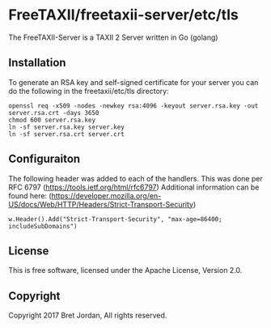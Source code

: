 # FreeTAXII/freetaxii-server/etc/tls #

The FreeTAXII-Server is a TAXII 2 Server written in Go (golang)


## Installation ##

To generate an RSA key and self-signed certificate for your server you can do the following in the freetaxii/etc/tls directory:

```
openssl req -x509 -nodes -newkey rsa:4096 -keyout server.rsa.key -out server.rsa.crt -days 3650
chmod 600 server.rsa.key
ln -sf server.rsa.key server.key
ln -sf server.rsa.crt server.crt

```

## Configuraiton ##

The following header was added to each of the handlers. This was done per RFC 6797 (https://tools.ietf.org/html/rfc6797)
Additional information can be found here: (https://developer.mozilla.org/en-US/docs/Web/HTTP/Headers/Strict-Transport-Security)

```
w.Header().Add("Strict-Transport-Security", "max-age=86400; includeSubDomains")
```


## License ##

This is free software, licensed under the Apache License, Version 2.0.


## Copyright ##

Copyright 2017 Bret Jordan, All rights reserved.